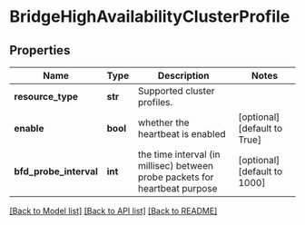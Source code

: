 # BridgeHighAvailabilityClusterProfile

## Properties
Name | Type | Description | Notes
------------ | ------------- | ------------- | -------------
**resource_type** | **str** | Supported cluster profiles. | 
**enable** | **bool** | whether the heartbeat is enabled | [optional] [default to True]
**bfd_probe_interval** | **int** | the time interval (in millisec) between probe packets for heartbeat purpose | [optional] [default to 1000]

[[Back to Model list]](../README.md#documentation-for-models) [[Back to API list]](../README.md#documentation-for-api-endpoints) [[Back to README]](../README.md)

